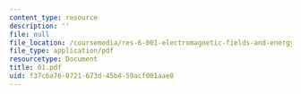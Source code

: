 ```yaml
---
content_type: resource
description: ''
file: null
file_location: /coursemedia/res-6-001-electromagnetic-fields-and-energy-spring-2008/f37c6a760721673d45b459acf001aae8_01.pdf
file_type: application/pdf
resourcetype: Document
title: 01.pdf
uid: f37c6a76-0721-673d-45b4-59acf001aae8
---
```

